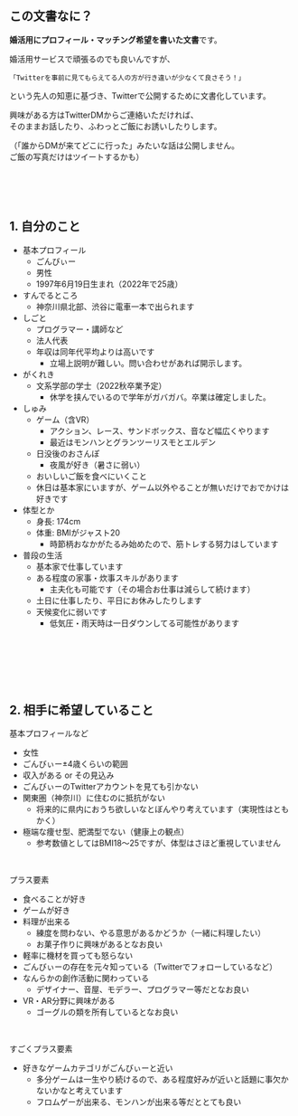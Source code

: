 ## この文書なに？
**婚活用にプロフィール・マッチング希望を書いた文書**です。

婚活用サービスで頑張るのでも良いんですが、

`「Twitterを事前に見てもらえてる人の方が行き違いが少なくて良さそう！」`

という先人の知恵に基づき、Twitterで公開するために文書化しています。  

興味がある方はTwitterDMからご連絡いただければ、  
そのままお話したり、ふわっとご飯にお誘いしたりします。

（「誰からDMが来てどこに行った」みたいな話は公開しません。  
ご飯の写真だけはツイートするかも）
<br>
<br>
<br>
<br>
<br>

## 1. 自分のこと
* 基本プロフィール
  * ごんびぃー
  * 男性
  * 1997年6月19日生まれ（2022年で25歳）
* すんでるところ 
  * 神奈川県北部、渋谷に電車一本で出られます
* しごと
  * プログラマー・講師など
  * 法人代表
  * 年収は同年代平均よりは高いです
    * 立場上説明が難しい。問い合わせがあれば開示します。
* がくれき
  * 文系学部の学士（2022秋卒業予定）
    * 休学を挟んでいるので学年がガバガバ。卒業は確定しました。
* しゅみ
  * ゲーム（含VR）
    * アクション、レース、サンドボックス、音など幅広くやります
    * 最近はモンハンとグランツーリスモとエルデン
  * 日没後のおさんぽ
    * 夜風が好き（暑さに弱い）
  * おいしいご飯を食べにいくこと
  * 休日は基本家にいますが、ゲーム以外やることが無いだけでおでかけは好きです
* 体型とか
  * 身長: 174cm
  * 体重: BMIがジャスト20
    * 時節柄おなかがたるみ始めたので、筋トレする努力はしています
* 普段の生活
  * 基本家で仕事しています
  * ある程度の家事・炊事スキルがあります
    * 主夫化も可能です（その場合お仕事は減らして続けます）
  * 土日に仕事したり、平日にお休みしたりします
  * 天候変化に弱いです
    * 低気圧・雨天時は一日ダウンしてる可能性があります
<br>
<br>
<br>
<br>
<br>

## 2. 相手に希望していること
基本プロフィールなど
* 女性
* ごんびぃー±4歳くらいの範囲
* 収入がある or その見込み
* ごんびぃーのTwitterアカウントを見ても引かない
* 関東圏（神奈川）に住むのに抵抗がない
  * 将来的に県内におうち欲しいなとぼんやり考えています（実現性はともかく）
* 極端な痩せ型、肥満型でない（健康上の観点）
  * 参考数値としてはBMI18～25ですが、体型はさほど重視していません

<br>

プラス要素
* 食べることが好き
* ゲームが好き
* 料理が出来る
  * 練度を問わない、やる意思があるかどうか（一緒に料理したい）
  * お菓子作りに興味があるとなお良い
* 軽率に機材を買っても怒らない
* ごんびぃーの存在を元々知っている（Twitterでフォローしているなど）
* なんらかの創作活動に関わっている
  * デザイナー、音屋、モデラー、プログラマー等だとなお良い
* VR・AR分野に興味がある
  * ゴーグルの類を所有しているとなお良い

<br>  

すごくプラス要素
* 好きなゲームカテゴリがごんびぃーと近い
  * 多分ゲームは一生やり続けるので、ある程度好みが近いと話題に事欠かないかなと考えています
  * フロムゲーが出来る、モンハンが出来る等だととても良い




